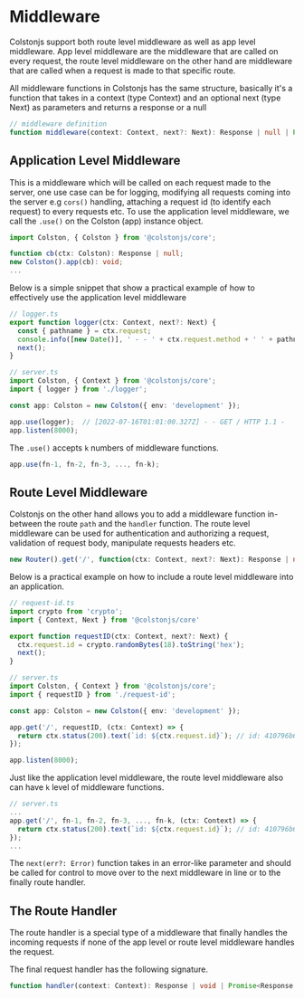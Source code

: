 # Middleware

Colstonjs support both route level middleware as well as app level middleware. App level middleware are the middleware that are called on every request, the route level middleware on the other hand are middleware that are called when a request is made to that specific route.

All middleware functions in Colstonjs has the same structure, basically it's a function that takes in a context (type Context) and an optional next (type Next) as parameters and returns a response or a null

```ts
// middleware definition
function middleware(context: Context, next?: Next): Response | null | Promise<Response | null>;
```

## Application Level Middleware

This is a middleware which will be called on each request made to the server, one use case can be for logging, modifying all requests coming into the server e.g `cors()` handling, attaching a request id (to identify each request) to every requests etc. To use the application level middleware, we call the `.use()` on the Colston (app) instance object.

```ts
import Colston, { Colston } from '@colstonjs/core';

function cb(ctx: Colston): Response | null;
new Colston().app(cb): void;
...
```

Below is a simple snippet that show a practical example of how to effectively use the application level middleware

```ts
// logger.ts
export function logger(ctx: Context, next?: Next) {
  const { pathname } = ctx.request;
  console.info([new Date()], ' - - ' + ctx.request.method + ' ' + pathname + ' HTTP 1.1' + ' - ');
  next();
}

// server.ts
import Colston, { Context } from '@colstonjs/core';
import { logger } from './logger';

const app: Colston = new Colston({ env: 'development' });

app.use(logger);  // [2022-07-16T01:01:00.327Z] - - GET / HTTP 1.1 -
app.listen(8000);
```

The `.use()` accepts `k` numbers of middleware functions.

```ts
app.use(fn-1, fn-2, fn-3, ..., fn-k);
```

## Route Level Middleware

Colstonjs on the other hand allows you to add a middleware function in-between the route `path` and the `handler` function. The route level middleware can be used for authentication and authorizing a request, validation of request body, manipulate requests headers etc.

```ts
new Router().get('/', function(ctx: Context, next?: Next): Response | null, handler(ctx: Context): Response);
```

Below is a practical example on how to include a route level middleware into an application.

```ts
// request-id.ts
import crypto from 'crypto';
import { Context, Next } from '@colstonjs/core'

export function requestID(ctx: Context, next?: Next) {
  ctx.request.id = crypto.randomBytes(18).toString('hex');
  next();
}

// server.ts
import Colston, { Context } from '@colstonjs/core';
import { requestID } from './request-id';

const app: Colston = new Colston({ env: 'development' });

app.get('/', requestID, (ctx: Context) => {
  return ctx.status(200).text(`id: ${ctx.request.id}`); // id: 410796b6d64e3dcc1802f290dc2f32155c5b
});

app.listen(8000);
```

Just like the application level middleware, the route level middleware also can have `k` level of middleware functions.

```ts
// server.ts
...
app.get('/', fn-1, fn-2, fn-3, ..., fn-k, (ctx: Context) => {
  return ctx.status(200).text(`id: ${ctx.request.id}`); // id: 410796b6d64e3dcc1802f290dc2f32155c5b
});
...
```

The `next(err?: Error)` function takes in an error-like parameter and should be called for control to move over to the next middleware in line or to the finally route handler.

## The Route Handler
The route handler is a special type of a middleware that finally handles the incoming requests if none of the app level or route level middleware handles the request.

The final request handler has the following signature.

```ts
function handler(context: Context): Response | void | Promise<Response | void>;
```

